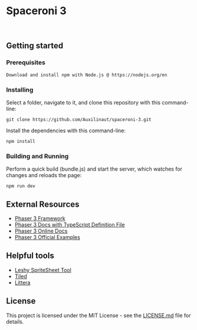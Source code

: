 <p align="center">
  <h1>Spaceroni 3</h1>
</p>

&nbsp;&nbsp;&nbsp;&nbsp;&nbsp;&nbsp;&nbsp;&nbsp;&nbsp;&nbsp;&nbsp;&nbsp;&nbsp;&nbsp;&nbsp;&nbsp;&nbsp;

## Getting started

### Prerequisites

```
Download and install npm with Node.js @ https://nodejs.org/en
```

### Installing

Select a folder, navigate to it, and clone this repository
with this command-line:

```
git clone https://github.com/Auxilinaut/spaceroni-3.git
```

Install the dependencies with this command-line:

```
npm install
```

### Building and Running

Perform a quick build (bundle.js) and start the server, which watches for changes and reloads the page:

```
npm run dev
```

## External Resources

- [Phaser 3 Framework](https://github.com/photonstorm/phaser)
- [Phaser 3 Docs with TypeScript Definition File](https://github.com/photonstorm/phaser3-docs)
- [Phaser 3 Online Docs](https://photonstorm.github.io/phaser3-docs/index.html)
- [Phaser 3 Official Examples](https://github.com/photonstorm/phaser3-examples)

## Helpful tools

- [Leshy SpriteSheet Tool](https://www.leshylabs.com/apps/sstool)
- [Tiled](https://www.mapeditor.org)
- [Littera](http://kvazars.com/littera)

## License

This project is licensed under the MIT License - see the [LICENSE.md](https://github.com/Auxilinaut/spaceroni-3/blob/master/LICENSE) file for details.
